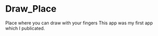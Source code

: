 # Draw_Place
Place where you can draw with your fingers
This app was my first app which I publicated. 

